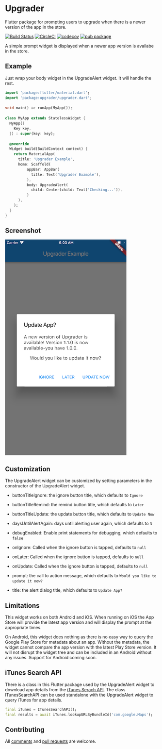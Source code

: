 # Upgrader

Flutter package for prompting users to upgrade when there is a newer version of the app in the store.

[![Build Status](https://travis-ci.org/larryaasen/upgrader.svg?branch=master)](https://travis-ci.org/larryaasen/upgrader)
[![CircleCI](https://circleci.com/gh/larryaasen/upgrader.svg?style=svg)](https://circleci.com/gh/larryaasen/upgrader)
[![codecov](https://codecov.io/gh/larryaasen/upgrader/branch/master/graph/badge.svg)](https://codecov.io/gh/larryaasen/upgrader)
[![pub package](https://img.shields.io/pub/v/upgrader.svg)](https://pub.dartlang.org/packages/upgrader)

A simple prompt widget is displayed when a newer app version is availabe
in the store.

## Example

Just wrap your body widget in the UpgradeAlert widget. It will handle the rest.
```dart
import 'package:flutter/material.dart';
import 'package:upgrader/upgrader.dart';

void main() => runApp(MyApp());

class MyApp extends StatelessWidget {
  MyApp({
    Key key,
  }) : super(key: key);

  @override
  Widget build(BuildContext context) {
    return MaterialApp(
      title: 'Upgrader Example',
      home: Scaffold(
          appBar: AppBar(
            title: Text('Upgrader Example'),
          ),
          body: UpgradeAlert(
            child: Center(child: Text('Checking...')),
          )
      ),
    );
  }
}
```

## Screenshot

![image](screenshots/example1.png)

## Customization

The UpgradeAlert widget can be customized by setting parameters in the constructor of the
UpgradeAlert widget.

* buttonTitleIgnore: the ignore button title, which defaults to ```Ignore```
* buttonTitleRemind: the remind button title, which defaults to ```Later```
* buttonTitleUpdate: the update button title, which defaults to ```Update Now```
* daysUntilAlertAgain: days until alerting user again, which defaults to ```3```
* debugEnabled: Enable print statements for debugging, which defaults to ```false```

* onIgnore: Called when the ignore button is tapped, defaults to ```null```
* onLater: Called when the ignore button is tapped, defaults to ```null```
* onUpdate: Called when the ignore button is tapped, defaults to ```null```
  
* prompt: the call to action message, which defaults to ```Would you like to update it now?```
* title: the alert dialog title, which defaults to ```Update App?```

## Limitations
This widget works on both Android and iOS. When running on iOS the App Store will provide the
latest app version and will display the prompt at the appropriate times.

On Android, this widget does nothing as there is no easy way to query the
Google Play Store for metadata about an app. Without the metadata, the widget cannot compare the
app version with the latest Play Store version. It will not disrupt the widget tree and can be
included in an Android without any issues. Support for Android coming soon.

## iTunes Search API

There is a class in this Flutter package used by the UpgradeAlert widget to download app details 
from the
[iTunes Serach API](https://affiliate.itunes.apple.com/resources/documentation/itunes-store-web-service-search-api).
The class ITunesSearchAPI can be used standalone with the
UpgradeAlert widget to query iTunes for app details.
```dart
final iTunes = ITunesSearchAPI();
final results = await iTunes.lookupURLByBundleId('com.google.Maps');
```

## Contributing
All [comments](https://github.com/larryaasen/upgrader/issues) and [pull requests](https://github.com/larryaasen/upgrader/pulls) are welcome.